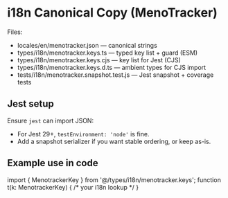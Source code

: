 # i18n Canonical Copy (MenoTracker)

Files:
- locales/en/menotracker.json — canonical strings
- types/i18n/menotracker.keys.ts — typed key list + guard (ESM)
- types/i18n/menotracker.keys.cjs — key list for Jest (CJS)
- types/i18n/menotracker.keys.d.ts — ambient types for CJS import
- tests/i18n/menotracker.snapshot.test.js — Jest snapshot + coverage tests

## Jest setup
Ensure `jest` can import JSON:
- For Jest 29+, `testEnvironment: 'node'` is fine.
- Add a snapshot serializer if you want stable ordering, or keep as-is.

## Example use in code
import { MenotrackerKey } from '@/types/i18n/menotracker.keys';
function t(k: MenotrackerKey) { /* your i18n lookup */ }
